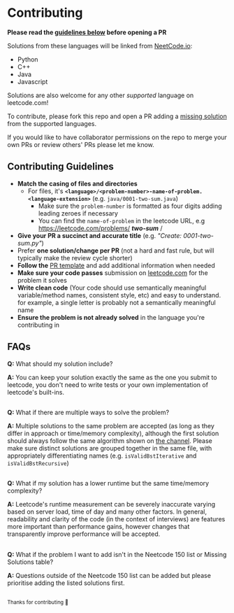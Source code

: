 # Contributing

**Please read the [guidelines below](#contributing-guidelines) before opening a PR**

Solutions from these languages will be linked from [NeetCode.io](https://neetcode.io):

- Python
- C++
- Java
- Javascript

Solutions are also welcome for any other _supported_ language on leetcode.com!

To contribute, please fork this repo and open a PR adding a [missing solution](./README.md#missing-solutions) from the supported languages.

If you would like to have collaborator permissions on the repo to merge your own PRs or review others' PRs please let me know.

## Contributing Guidelines

- **Match the casing of files and directories**
    - For files, it's **`<language>/<problem-number>-name-of-problem.<language-extension>`** (e.g. `java/0001-two-sum.java`)
        - Make sure the `problem-number` is formatted as four digits adding leading zeroes if necessary
        - You can find the `name-of-problem` in the leetcode URL, e.g https://leetcode.com/problems/ _**two-sum**_ /
- **Give your PR a succinct and accurate title** (e.g. _"Create: 0001-two-sum.py"_)
- Prefer **one solution/change per PR** (not a hard and fast rule, but will typically make the review cycle shorter)
- **Follow the** [PR template](./.github/pull_request_template.md) and add additional information when needed
- **Make sure your code passes** submission on [leetcode.com](https://leetcode.com) for the problem it solves
- **Write clean code** (Your code should use semantically meaningful variable/method names, consistent style, etc) and easy to understand. for example, a single letter is probably not a semantically meaningful name
- **Ensure the problem is not already solved** in the language you're contributing in

## FAQs

**Q:** What should my solution include?

**A:** You can keep your solution exactly the same as the one you submit to leetcode, you don't need to write tests or your own implementation of leetcode's built-ins.

##

**Q:** What if there are multiple ways to solve the problem?

**A:** Multiple solutions to the same problem are accepted (as long as they differ in approach or time/memory complexity), although the first solution should always follow the same algorithm shown on [the channel](https://www.youtube.com/c/neetcode). Please make sure distinct solutions are grouped together in the same file, with appropriately differentiating names (e.g. `isValidBstIterative` and `isValidBstRecursive`)

##

**Q:** What if my solution has a lower runtime but the same time/memory complexity?

**A:** Leetcode's runtime measurement can be severely inaccurate varying based on server load, time of day and many other factors. In general, readability and clarity of the code (in the context of interviews) are features more important than performance gains, however changes that transparently improve performance will be accepted.

##

**Q:** What if the problem I want to add isn't in the Neetcode 150 list or Missing Solutions table?

**A:** Questions outside of the Neetcode 150 list can be added but please prioritise adding the listed solutions first.

##

<sub>Thanks for contributing 🚀</sub>
